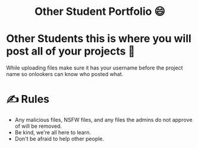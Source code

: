 <h1 align="center">Other Student Portfolio 😄</h1>

# Other Students this is where you will post all of your projects 👋

While uploading files make sure it has your username before the project name so onlookers can know who posted what. 

# ✍️ Rules

* Any malicious files, NSFW files, and any files the admins do not approve of will be removed.
* Be kind, we're all here to learn.
* Don't be afraid to help other people.
